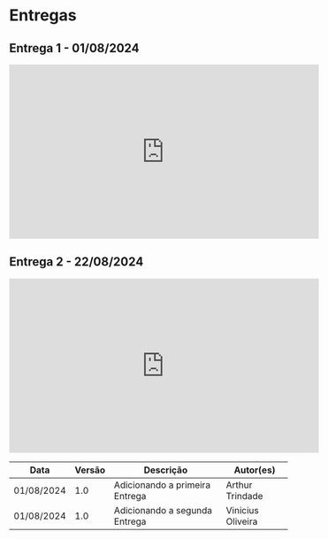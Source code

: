 # Entregas

## Entrega 1 - 01/08/2024

<iframe width="560" height="315" src="https://www.youtube.com/embed/J9NznRi2heI?si=lIoiVhmtKuoBMsuH" title="YouTube video player" frameborder="0" allow="accelerometer; autoplay; clipboard-write; encrypted-media; gyroscope; picture-in-picture; web-share" referrerpolicy="strict-origin-when-cross-origin" allowfullscreen></iframe>

## Entrega 2 - 22/08/2024

<iframe width="560" height="315" src="https://www.youtube.com/embed/z4sxOz5HdBU?si=mDoQJBv6wk55mdqx" title="YouTube video player" frameborder="0" allow="accelerometer; autoplay; clipboard-write; encrypted-media; gyroscope; picture-in-picture; web-share" referrerpolicy="strict-origin-when-cross-origin" allowfullscreen></iframe>

| Data       | Versão | Descrição                   | Autor(es)        |
|------------|--------|-----------------------------|------------------|
| 01/08/2024 | 1.0    | Adicionando a primeira Entrega | Arthur Trindade  |
| 01/08/2024 | 1.0    | Adicionando a segunda Entrega | Vinicius Oliveira  |